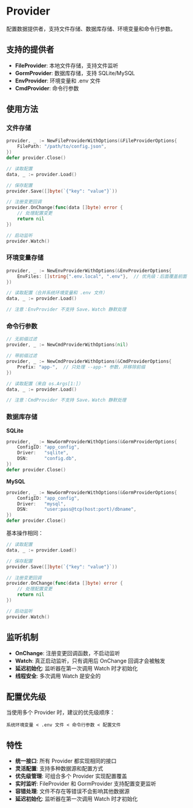 # Provider

配置数据提供者，支持文件存储、数据库存储、环境变量和命令行参数。

## 支持的提供者

- **FileProvider**: 本地文件存储，支持文件监听
- **GormProvider**: 数据库存储，支持 SQLite/MySQL
- **EnvProvider**: 环境变量和 .env 文件
- **CmdProvider**: 命令行参数

## 使用方法

### 文件存储

```go
provider, _ := NewFileProviderWithOptions(&FileProviderOptions{
    FilePath: "/path/to/config.json",
})
defer provider.Close()

// 读取配置
data, _ := provider.Load()

// 保存配置
provider.Save([]byte(`{"key": "value"}`))

// 注册变更回调
provider.OnChange(func(data []byte) error {
    // 处理配置变更
    return nil
})

// 启动监听
provider.Watch()
```

### 环境变量存储

```go
provider, _ := NewEnvProviderWithOptions(&EnvProviderOptions{
    EnvFiles: []string{".env.local", ".env"},  // 优先级：后面覆盖前面
})

// 读取配置（合并系统环境变量和 .env 文件）
data, _ := provider.Load()

// 注意：EnvProvider 不支持 Save，Watch 静默处理
```

### 命令行参数

```go
// 无前缀过滤
provider, _ := NewCmdProviderWithOptions(nil)

// 带前缀过滤
provider, _ := NewCmdProviderWithOptions(&CmdProviderOptions{
    Prefix: "app-",  // 只处理 --app-* 参数，并移除前缀
})

// 读取配置（来自 os.Args[1:]）  
data, _ := provider.Load()

// 注意：CmdProvider 不支持 Save，Watch 静默处理
```

### 数据库存储

**SQLite**
```go
provider, _ := NewGormProviderWithOptions(&GormProviderOptions{
    ConfigID: "app_config",
    Driver:   "sqlite",
    DSN:      "config.db",
})
defer provider.Close()
```

**MySQL**
```go
provider, _ := NewGormProviderWithOptions(&GormProviderOptions{
    ConfigID: "app_config", 
    Driver:   "mysql",
    DSN:      "user:pass@tcp(host:port)/dbname",
})
defer provider.Close()
```

基本操作相同：
```go
// 读取配置
data, _ := provider.Load()

// 保存配置  
provider.Save([]byte(`{"key": "value"}`))

// 注册变更回调
provider.OnChange(func(data []byte) error {
    // 处理配置变更
    return nil
})

// 启动监听
provider.Watch()
```

## 监听机制

- **OnChange**: 注册变更回调函数，不启动监听
- **Watch**: 真正启动监听，只有调用后 OnChange 回调才会被触发
- **延迟初始化**: 监听器在第一次调用 Watch 时才初始化
- **线程安全**: 多次调用 Watch 是安全的

## 配置优先级

当使用多个 Provider 时，建议的优先级顺序：

```
系统环境变量 < .env 文件 < 命令行参数 < 配置文件
```

## 特性

- **统一接口**: 所有 Provider 都实现相同的接口
- **灵活配置**: 支持多种数据源和配置方式  
- **优先级管理**: 可组合多个 Provider 实现配置覆盖
- **实时监听**: FileProvider 和 GormProvider 支持配置变更监听
- **容错处理**: 文件不存在等错误不会影响其他数据源
- **延迟初始化**: 监听器在第一次调用 Watch 时才初始化